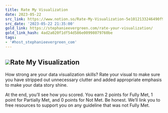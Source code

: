 ```yaml
---
title: Rate My Visualization
date: 2023-05-22
src_link: https://www.notion.so/Rate-My-Visualization-5e1012133246490f98b97686006eee53
src_date: '2023-05-22 21:35:00'
gold_link: https://stephanieevergreen.com/rate-your-visualization/
gold_link_hash: 4ad2a020f1df54d586e00998079760be
tags:
- '#host_stephanieevergreen_com'
---
```


![](https://i0.wp.com/stephanieevergreen.com/wp-content/uploads/2020/05/dataviz-checklist-logo.png?resize=300%2C294&ssl=1)Rate My Visualization
---------------------

How strong are your data visualization skills? Rate your visual to make sure you have stripped out unnecessary clutter and added appropriate emphasis to make your data story shine.   


At the end, you’ll see how you scored. You earn 2 points for Fully Met, 1 point for Partially Met, and 0 points for Not Met. Be honest. We’ll link you to free resources to support you on any guideline that was not Fully Met.